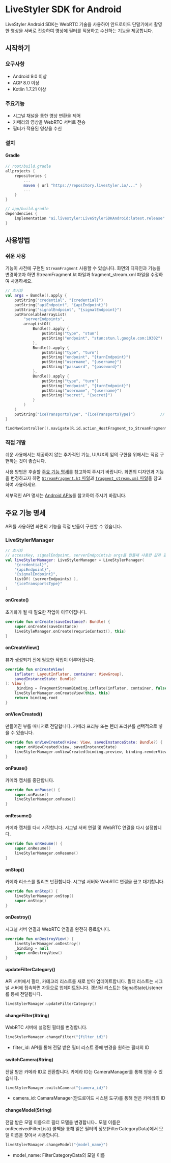 # LiveStyler SDK for Android

LiveStyler Android SDK는 WebRTC 기술을 사용하여 안드로이드 단말기에서 촬영한 영상을 서버로 전송하여 영상에 필터를 적용하고 수신하는 기능을 제공합니다.

## 시작하기

### 요구사항

- Android 9.0 이상
- AGP 8.0 이상
- Kotlin 1.7.21 이상

### 주요기능

- 시그널 채널을 통한 영상 변환을 제어
- 카메라의 영상을 WebRTC 서버로 전송
- 필터가 적용된 영상을 수신

### 설치

#### Gradle

```groovy
// root/build.gradle
allprojects {
    repositories {
        ...
        maven { url "https://repository.livestyler.io/..." }
        ...
    }
}
```

```groovy
// app/build.gradle
dependencies {
    implementation "ai.livestyler:LiveStylerSDKAndroid:latest.release"
}
```

## 사용방법

### 쉬운 사용

기능이 사전에 구현된 `StreamFragment` 사용할 수 있습니다.
화면의 디자인과 기능을 변경하고자 하면 StreamFragment.kt 파일과 fragment_stream.xml 파일을 수정하여 사용하세요.

```kotlin
// 초기화
val args = Bundle().apply {
    putString("credential", "{credential}")                             // 관리자 페이지를 통해 발급 받은 인증 토큰
    putString("apiEndpoint", "{apiEndpoint}")                           // 서비스의 정보를 얻을 수 있는 API 서버
    putString("signalEndpoint", "{signalEndpoint}")                     // 백엔드와 인증 정보를 주고 받는 시그널 채널 엔드포인트 주소
    putParcelableArrayList(
        "serverEndpoints",                                              // STUN 서버와 TURN 서버를 설정, STUN 서버는 제공된 구글 STUN 사용 권장
        arrayListOf(
            Bundle().apply {
                putString("type", "stun")
                putString("endpoint", "stun:stun.l.google.com:19302")   // STUN 서버 주소
            },
            Bundle().apply {
                putString("type", "turn")
                putString("endpoint", "{turnEndpoint}")                 // TURN 서버 주소
                putString("username", "{username}")                     // TURN 서버 인증 정보
                putString("password", "{password}")                     // TURN 서버 인증 정보
            },
            Bundle().apply {
                putString("type", "turn")
                putString("endpoint", "{turnEndpoint}")                 // TURN 서버 주소
                putString("username", "{username}")                     // TURN 서버 인증 정보
                putString("secret", "{secret}")                         // TURN 서버 인증 정보
            }
        )
    )
    putString("iceTransportsType", "{iceTransportsType}")           // All, NoHost, Relay 중 하나의 값을 사용하여 Peep-to-peer 연결 방식을 지정
}

findNavController().navigate(R.id.action_HostFragment_to_StreamFragment, args = args)
```

### 직접 개발

쉬운 사용에서는 제공하지 않는 추가적인 기능, UI/UX의 임의 구현을 위해서는 직접 구현하는 것이 좋습니다.

사용 방법은 후술할 [주요 기능 명세](#주요-기능-명세)를 참고하여 주시기 바랍니다.
화면의 디자인과 기능을 변경하고자 하면 [`StreamFragment.kt` 파일](android-streamfragmentkt.md)과 [`fragment_stream.xml` 파일](android-fragmentstreamxml.md)을 참고하여 사용하세요.

세부적인 API 명세는 [Android APIs](reference-kotlin.md)를 참고하여 주시기 바랍니다.

## 주요 기능 명세

API를 사용하면 화면의 기능을 직접 만들어 구현할 수 있습니다.

### LiveStylerManager

```kotlin
// 초기화
// accessKey, signalEndpoint, serverEndpoints는 args를 만들때 사용한 값과 같은 값을 사용
val liveStylerManager: LiveStylerManager = LiveStylerManager(
    "{credential}",
    "{apiEndpoint}",
    "{signalEndpoint}",
    listOf( {serverEndpoints} ),
    "{iceTransportsType}"
)
```

#### onCreate()

초기화가 될 때 필요한 작업이 이루어집니다.

```kotlin
override fun onCreate(saveInstance?: Bundle) {
    super.onCreate(saveInstance)
    liveStyleManager.onCreate(requrieContext(), this)
}
```

#### onCreateView()

뷰가 생성되기 전에 필요한 작업이 이루어집니다.

```kotlin
override fun onCreateView(
    inflater: LayoutInflater, container: ViewGroup?,
    savedInstanceState: Bundle?
): View {
    _binding = FragmentStreamBinding.inflate(inflater, container, false)
    liveStylerManager.onCreateView(this, this)
    return binding.root
}
```

#### onViewCreated()

만들어진 뷰를 매니저로 전달합니다.
카메라 프리뷰 또는 렌더 프리뷰를 선택적으로 넣을 수 있습니다.

```kotlin
override fun onViewCreated(view: View, savedInstanceState: Bundle?) {
    super.onViewCreated(view, savedInstanceState)
    liveStylerManager.onViewCreated(binding.preview, binding.renderView)
}
```

#### onPause()

카메라 캡처를 중단합니다.

```kotlin
override fun onPause() {
    super.onPause()
    liveStylerManager.onPause()
}
```

#### onResume()

카메라 캡처를 다시 시작합니다.
시그널 서버 연결 및 WebRTC 연결을 다시 설정합니다.

```kotlin
override fun onResume() {
    super.onResume()
    liveStylerManager.onResume()
}
```

#### onStop()

카메라 리소스를 릴리즈 반환합니다.
시그널 서버와 WebRTC 연결을 끊고 대기합니다.

```kotlin
override fun onStop() {
    liveStylerManager.onStop()
    super.onStop()
}
```

#### onDestroy()

시그널 서버 연결과 WebRTC 연결을 완전히 종료합니다.

```kotlin
override fun onDestroyView() {
    liveStylerManager.onDestroy()
    _binding = null
    super.onDestroyView()
}
```

#### updateFilterCategory()

API 서버에서 필터, 카테고리 리스트를 새로 받아 업데이트합니다.
필터 리스트는 시그널 서버에 접속하면 자동으로 업데이트됩니다.
갱신된 리스트는 SignalStateListener를 통해 전달됩니다.

```kotlin
liveStylerManager.updateFilterCategory()
```

#### changeFilter(String)

WebRTC 서버에 설정된 필터를 변경합니다.

```kotlin
liveStylerManager.changeFilter("{filter_id}")
```

- filter_id: API를 통해 전달 받은 필터 리스트 중에 변경을 원하는 필터의 ID

#### switchCamera(String)

전달 받은 카메라 ID로 전환합니다.
카메라 ID는 CameraManager를 통해 얻을 수 있습니다.

```kotlin
liveStylerManager.switchCamera("{camera_id}")
```

- camera_id: CamaraManager(안드로이드 시스템 도구)를 통해 얻은 카메라의 ID

#### changeModel(String)

전달 받은 모델 이름으로 필터 모델을 변경합니다..
모델 이름은 onReceivedFilterList() 콜백을 통해 얻은 필터의 정보(FilterCategoryData)에서 모델 이름을 찾아서 사용합니다.

```kotlin
liveStylerManager.changeModel("{model_name}")
```

- model_name: FilterCategoryData의 모델 이름